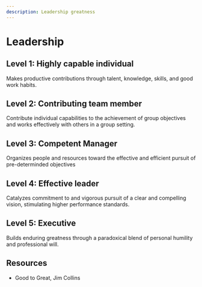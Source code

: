 ```yaml
---
description: Leadership greatness
---
```


# Leadership

## Level 1: Highly capable individual

Makes productive contributions through talent, knowledge, skills, and good work habits.

## Level 2: Contributing team member

Contribute individual capabilities to the achievement of group objectives and works effectively with others in a group setting.

## Level 3: Competent Manager

Organizes people and resources toward the effective and efficient pursuit of pre-determinded objectives

## Level 4: Effective leader

Catalyzes commitment to and vigorous pursuit of a clear and compelling vision, stimulating higher performance standards.

## Level 5: Executive

Builds enduring greatness through a paradoxical blend of personal humility and professional will.


## Resources

- Good to Great, Jim Collins